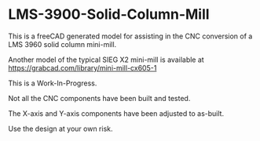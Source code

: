 # LMS-3900-Solid-Column-Mill

This is a freeCAD generated model for assisting in the CNC conversion 
of a LMS 3960 solid column mini-mill.

Another model of the typical SIEG X2 mini-mill is available at
https://grabcad.com/library/mini-mill-cx605-1

This is a Work-In-Progress.

Not all the CNC components have been built and tested.

The X-axis and Y-axis components have been adjusted to as-built.

Use the design at your own risk.

